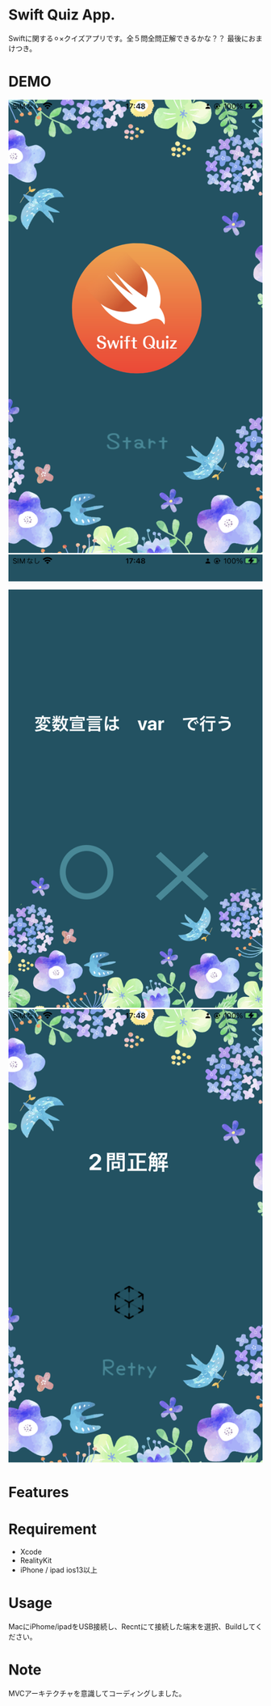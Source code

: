 # Swift Quiz App.

Swiftに関する⚪︎×クイズアプリです。全５問全問正解できるかな？？
最後におまけつき。

# DEMO
![image](https://github.com/aya-no/Swift_quiz/blob/main/001.PNG)
![image](https://github.com/aya-no/Swift_quiz/blob/main/002.PNG)
![image](https://github.com/aya-no/Swift_quiz/blob/main/003.PNG)


# Features



# Requirement

* Xcode
* RealityKit
* iPhone / ipad ios13以上

# Usage

MacにiPhome/ipadをUSB接続し、Recntにて接続した端末を選択、Buildしてください。

# Note

MVCアーキテクチャを意識してコーディングしました。

